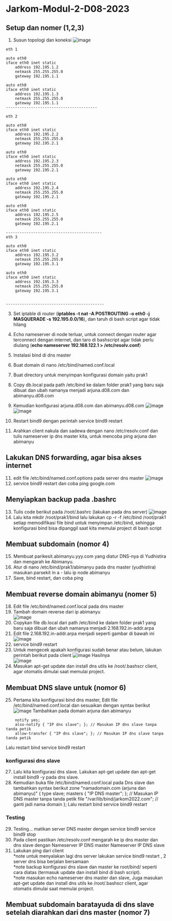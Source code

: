 # Jarkom-Modul-2-D08-2023

## Setup dan nomer (1,2,3)
1.	Susun topologi dan koneksi
![image](https://github.com/thossb/Jarkom-Modul-2-D08-2023/assets/90438426/15934f35-f4cd-4149-9285-3bd004a9f58d)
```
eth 1

auto eth0
iface eth0 inet static
	address 192.195.1.2
	netmask 255.255.255.0
	gateway 192.195.1.1

auto eth0
iface eth0 inet static
	address 192.195.1.3
	netmask 255.255.255.0
	gateway 192.195.1.1
----------------------------------------

eth 2

auto eth0
iface eth0 inet static
	address 192.195.2.2
	netmask 255.255.255.0
	gateway 192.195.2.1

auto eth0
iface eth0 inet static
	address 192.195.2.3
	netmask 255.255.255.0
	gateway 192.195.2.1

auto eth0
iface eth0 inet static
	address 192.195.2.4
	netmask 255.255.255.0
	gateway 192.195.2.1

auto eth0
iface eth0 inet static
	address 192.195.2.5
	netmask 255.255.255.0
	gateway 192.195.2.1

------------------------------------------
eth 3

auto eth0
iface eth0 inet static
	address 192.195.3.2
	netmask 255.255.255.0
	gateway 192.195.3.1

auto eth0
iface eth0 inet static
	address 192.195.3.3
	netmask 255.255.255.0
	gateway 192.195.3.1


-------------------------------------------
```
3.	Set iptable di router (**iptables -t nat -A POSTROUTING -o eth0 -j MASQUERADE -s 192.195.0.0/16**), dan taruh di bash script agar tidak hilang
4.	Echo nameserver di node terluar, untuk connect dengan router agar terconnect dengan internet, dan taro di bashscript agar tidak perlu diulang (**echo nameserver 192.168.122.1 > /etc/resolv.conf**)
5.	Instalasi bind di dns master
6.	Buat domain di nano /etc/bind/named.conf.local
7.	Buat directory untuk menyimpan konfigurasi domain yaitu prak1
8.	Copy db.local pada path /etc/bind ke dalam folder prak1 yang baru saja dibuat dan ubah namanya menjadi arjuna.d08.com dan abimanyu.d08.com
9.	Kemudian konfigurasi arjuna.d08.com dan abimanyu.d08.com
![image](https://github.com/thossb/Jarkom-Modul-2-D08-2023/assets/90438426/a4956d84-253c-42d5-a71e-5ae268c25e42)
![image](https://github.com/thossb/Jarkom-Modul-2-D08-2023/assets/90438426/928bffe2-9309-4d95-a0bf-267988dfc54e)

10.	Restart bind9 dengan perintah service bind9 restart
11.	Arahkan client nakula dan sadewa dengan nano /etc/resolv.conf dan tulis nameserver ip dns master kita, untuk mencoba ping arjuna dan abimanyu

## Lakukan DNS forwarding, agar bisa akses internet
11.	edit file /etc/bind/named.conf.options pada server dns master
	 ![image](https://github.com/thossb/Jarkom-Modul-2-D08-2023/assets/90438426/0402704f-1553-4bfd-a599-3390133b15bb)
12.	service bind9 restart dan coba ping google.com

## Menyiapkan backup pada .bashrc
13.	Tulis code berikut pada /root/.bashrc (lakukan pada dns server)
![image](https://github.com/thossb/Jarkom-Modul-2-D08-2023/assets/90438426/d6894d53-34c2-4a82-83c3-0fa4d970a5f0)
14.	Lalu kita mkdir /root/prak1/bind lalu lakukan cp -r -f /etc/bind /root/prak1 setiap memodifikasi file bind untuk menyimpan /etc/bind, sehingga konfigurasi bind bisa dipanggil saat kita memulai project di bash script

## Membuat subdomain (nomor 4)
15.	 Membuat parikesit.abimanyu.yyy.com yang diatur DNS-nya di Yudhistira dan mengarah ke Abimanyu.
16.	Atur di nano /etc/bind/prak1/abimanyu pada dns master (yudhistira) masukan parsekit in a - lalu ip node abimanyu
17.	Save, bind restart, dan coba ping

## Membuat reverse domain abimanyu (nomer 5)
18.	Edit file /etc/bind/named.conf.local pada dns master
19.	Tambah domain reverse dari ip abimanyu </br>
![image](https://github.com/thossb/Jarkom-Modul-2-D08-2023/assets/90438426/0dee95b3-ec2e-4f80-aa22-5c81910ac9e9)
20.	Copykan file db.local dari path /etc/bind ke dalam folder prak1 yang baru saja dibuat dan ubah namanya menjadi 2.168.192.in-addr.arpa
21.	Edit file 2.168.192.in-addr.arpa menjadi seperti gambar di bawah ini </br>
 ![image](https://github.com/thossb/Jarkom-Modul-2-D08-2023/assets/90438426/6d24d5df-fdb7-4b44-a360-75e5cc7c678e)
22.	service bind9 restart
23.	Untuk mengecek apakah konfigurasi sudah benar atau belum, lakukan perintah berikut pada client
![image](https://github.com/thossb/Jarkom-Modul-2-D08-2023/assets/90438426/bef2af5c-f2dd-4289-97af-23f2ca13830f) 
Hasilnya </br>
![image](https://github.com/thossb/Jarkom-Modul-2-D08-2023/assets/90438426/4c9678b9-471a-4042-8e73-1378ac972035)
24.	Masukan apt-get update dan install dns utils ke /root/.bashscr client, agar otomatis dimulai saat memulai project.

## Membuat DNS slave untuk (nomor 6)
25.	Pertama kita konfigurasi bind dns master, Edit file /etc/bind/named.conf.local dan sesuaikan dengan syntax berikut
 ![image](https://github.com/thossb/Jarkom-Modul-2-D08-2023/assets/90438426/48ece8a5-6e0e-4043-86d1-3b48072f917d)
Tambahkan pada domain arjuna dan abimanyu
```
    notify yes;
    also-notify { "IP dns slave"; }; // Masukan IP dns slave tanpa tanda petik
    allow-transfer { "IP dns slave"; }; // Masukan IP dns slave tanpa tanda petik
```
Lalu restart bind service bind9 restart

### konfigurasi dns slave
27. Lalu kita konfigurasi dns slave. Lakukan apt-get update dan apt-get install bind9 -y pada dns slave.
28.	Kemudian buka file /etc/bind/named.conf.local pada Dns slave dan tambahkan syntax berikut
zone "namadomain.com (arjuna dan abimanyu)" {
    type slave;
    masters { "IP DNS master"; }; // Masukan IP DNS master tanpa tanda petik
    file "/var/lib/bind/jarkom2022.com"; // ganti jadi nama domain
};
Lalu restart bind service bind9 restart

### Testing
29.	Testing… matikan server DNS master dengan service bind9 service bind9 stop
30.	Pada client pastikan /etc/resolv.conf mengarah ke ip dns master dan dns slave dengan
Nameserver IP DNS master
Nameserver IP DNS slave
31.	Lakukan ping dari client </br>
*note untuk menyalakan lagi dns server lakukan service bind9 restart , 2 server dns bisa berjalan bersamaan </br>
*note backup konfigurasi dns slave dan master ke root/bind/ seperti cara diatas (termasuk update dan install bind di bash script). </br>
*note masukan echo nameserver dns master dan slave, Juga masukan apt-get update dan install dns utils ke /root/.bashscr client, agar otomatis dimulai saat memulai project. </br>

## Membuat subdomain baratayuda di dns slave setelah diarahkan dari dns master (nomor 7) 










